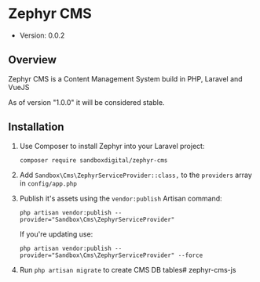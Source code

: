 # Zephyr CMS #

- Version: 0.0.2

## Overview

Zephyr CMS is a Content Management System build in PHP, Laravel and VueJS
 
As of version "1.0.0" it will be considered stable.


## Installation

1) Use Composer to install Zephyr into your Laravel project:
   
   `composer require sandboxdigital/zephyr-cms`
   
2) Add  `Sandbox\Cms\ZephyrServiceProvider::class,` to the `providers` array in `config/app.php`

3) Publish it's assets using the `vendor:publish` Artisan command:
   
   `php artisan vendor:publish --provider="Sandbox\Cms\ZephyrServiceProvider"`

   If you're updating use:

   `php artisan vendor:publish --provider="Sandbox\Cms\ZephyrServiceProvider" --force`
   
4) Run `php artisan migrate` to create CMS DB tables# zephyr-cms-js

